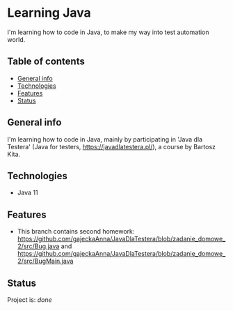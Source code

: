 # Learning Java
I'm learning how to code in Java, to make my way into test automation world.

## Table of contents
* [General info](#general-info)
* [Technologies](#technologies)
* [Features](#features)  
* [Status](#status)

## General info
I'm learning how to code in Java, mainly by participating in 'Java dla Testera' (Java for testers, https://javadlatestera.pl/), a course by Bartosz Kita.

## Technologies
* Java 11

## Features
* This branch contains second homework: 
https://github.com/gajeckaAnna/JavaDlaTestera/blob/zadanie_domowe_2/src/Bug.java and https://github.com/gajeckaAnna/JavaDlaTestera/blob/zadanie_domowe_2/src/BugMain.java

## Status
Project is: _done_



